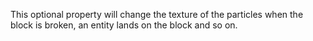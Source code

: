 This optional property will change the texture of the particles when the block is broken, an entity lands on the block and so on.